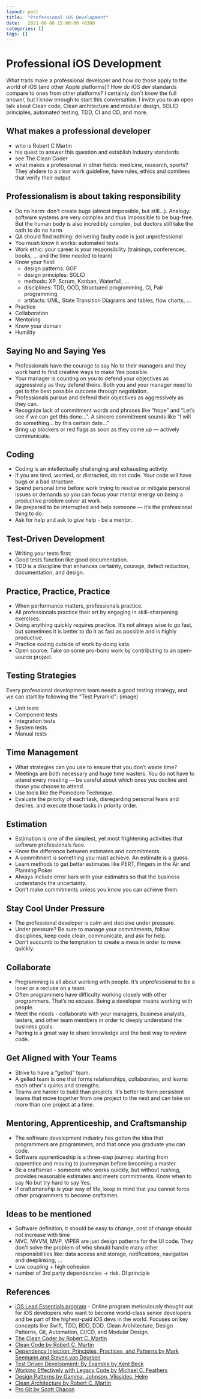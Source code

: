 ```yaml
---
layout: post
title:  "Professional iOS Development"
date:   2021-08-06 15:00:00 +0300
categories: []
tags: []
---
```


# Professional iOS Development

What traits make a professional developer and how do those apply to the world of iOS (and other Apple platforms)?
How do iOS dev standards compare to ones from other platforms?
I certainly don't know the full answer, but I know enough to start this conversation.
I invite you to an open talk about Clean code, Clean architecture and modular design, SOLID principles, automated testing, TDD, CI and CD, and more.

## What makes a professional developer
- who is Robert C Martin
- his quest to answer this question and establish industry standards
- see The Clean Coder
- what makes a professional in other fields: medicine, research, sports? They ahdere to a clear work guideline, have rules, ethics and comitees that verify their output

## Professionalism is about taking responsibility
- Do no harm: don't create bugs (almost impossible, but still...). Analogy: software systems are very complex and thus impossible to be bug-free. But the human body is also incredibly complex, but doctors still take the oath to do no harm
- QA should find nothing: delivering faulty code is just unprofessional
- You mush know it works: automated tests
- Work ethic: your career is your responsibility (trainings, conferences, books, ... and the time needed to learn)
- Know your field:
  - design patterns: GOF
  - design principles: SOLID
  - methods: XP, Scrum, Kanban, Waterfall, ...
  - disciplines: TDD, OOD, Structured programming, CI, Pair programming
  - artifacts: UML, State Transition Diagrams and tables, flow charts, ...
- Practice
- Collaboration
- Mentoring
- Know your domain
- Humility

## Saying No and Saying Yes
- Professionals have the courage to say No to their managers and they work hard to find creative ways to make Yes possible.
- Your manager is counting on you to defend your objectives as aggressively as they defend theirs. Both you and your manager need to get to the best possible outcome through negotiation.
- Professionals pursue and defend their objectives as aggressively as they can.
- Recognize lack of commitment words and phrases like “hope” and “Let’s see if we can get this done…”. A sincere commitment sounds like “I will do something… by this certain date…”
- Bring up blockers or red flags as soon as they come up — actively communicate.

## Coding
- Coding is an intellectually challenging and exhausting activity.
- If you are tired, worried, or distracted, do not code. Your code will have bugs or a bad structure.
- Spend personal time before work trying to resolve or mitigate personal issues or demands so you can focus your mental energy on being a productive problem solver at work.
- Be prepared to be interrupted and help someone — it’s the professional thing to do.
- Ask for help and ask to give help - be a mentor.

## Test-Driven Development
- Writing your tests first:
- Good tests function like good documentation.
- TDD is a discipline that enhances certainty, courage, defect reduction, documentation, and design.

## Practice, Practice, Practice
- When performance matters, professionals practice.
- All professionals practice their art by engaging in skill-sharpening exercises.
- Doing anything quickly requires practice. It’s not always wise to go fast, but sometimes it is better to do it as fast as possible and is highly productive.
- Practice coding outside of work by doing kata.
- Open source: Take on some pro-bono work by contributing to an open-source project.

## Testing Strategies
Every professional development team needs a good testing strategy, and we can start by following the "Test Pyramid":
(image)
- Unit tests
- Component tests
- Integration tests
- System tests
- Manual tests

## Time Management
- What strategies can you use to ensure that you don’t waste time?
- Meetings are both necessary and huge time wasters. You do not have to attend every meeting — be careful about which ones you decline and those you choose to attend.
- Use tools like the Pomodoro Technique.
- Evaluate the priority of each task, disregarding personal fears and desires, and execute those tasks in priority order.

## Estimation
- Estimation is one of the simplest, yet most frightening activities that software professionals face.
- Know the difference between estimates and commitments.
- A commitment is something you must achieve. An estimate is a guess.
- Learn methods to get better estimates like PERT, Fingers in the Air and Planning Poker
- Always include error bars with your estimates so that the business understands the uncertainty.
- Don’t make commitments unless you know you can achieve them.

## Stay Cool Under Pressure
- The professional developer is calm and decisive under pressure.
- Under pressure? Be sure to manage your commitments, follow disciplines, keep code clean, communicate, and ask for help.
- Don’t succumb to the temptation to create a mess in order to move quickly.

## Collaborate
- Programming is all about working with people. It’s unprofessional to be a loner or a recluse on a team.
- Often programmers have difficulty working closely with other programmers. That’s no excuse. Being a developer means working with people.
- Meet the needs - collaborate with your managers, business analysts, testers, and other team members in order to deeply understand the business goals.
- Pairing is a great way to share knowledge and the best way to review code.

## Get Aligned with Your Teams
- Strive to have a “gelled” team.
- A gelled team is one that forms relationships, collaborates, and learns each other's quirks and strengths.
- Teams are harder to build than projects. It’s better to form persistent teams that move together from one project to the next and can take on more than one project at a time.

## Mentoring, Apprenticeship, and Craftsmanship
- The software development industry has gotten the idea that programmers are programmers, and that once you graduate you can code.
- Software apprenticeship is a three-step journey: starting from apprentice and moving to journeyman before becoming a master.
- Be a craftsman - someone who works quickly, but without rushing, provides reasonable estimates and meets commitments. Know when to say No but try hard to say Yes.
- If craftsmanship is your way of life, keep in mind that you cannot force other programmers to become craftsmen.

## Ideas to be mentioned
- Software definition, it should be easy to change, cost of change should not increase with time
- MVC, MVVM, MVP, VIPER are just design patterns for the UI code. They don't solve the problem of who should handle many other responsibilities like: data access and storage, notifications, navigation and deeplinking, ...
- Low coupling + high cohesion
- number of 3rd party dependencies -> risk. DI principle

## References
- [iOS Lead Essentials program](https://iosacademy.essentialdeveloper.com/p/ios-lead-essentials/) - Online program meticulously thought out for iOS developers who want to become world-class senior developers and be part of the highest-paid iOS devs in the world. Focuses on key concepts like Swift, TDD, BDD, DDD, Clean Architecture, Design Patterns, Git, Automation, CI/CD, and Modular Design.
- [The Clean Coder by Robert C. Martin](https://www.goodreads.com/book/show/10284614-the-clean-coder)
- [Clean Code by Robert C. Martin](https://www.goodreads.com/book/show/3735293-clean-code)
- [Dependency Injection: Principles, Practices, and Patterns by Mark Seemann and Steven van Deursen](https://www.goodreads.com/en/book/show/44416307-dependency-injection-principles-practices-and-patterns)
- [Test Driven Development: By Example by Kent Beck](https://www.goodreads.com/book/show/387190.Test_Driven_Development)
- [Working Effectively with Legacy Code by Michael C. Feathers](https://www.goodreads.com/book/show/44919.Working_Effectively_with_Legacy_Code)
- [Design Patterns by Gamma, Johnson, Vlissides, Helm](https://www.goodreads.com/book/show/85009.Design_Patterns)
- [Clean Architecture by Robert C. Martin](https://www.goodreads.com/book/show/18043011-clean-architecture)
- [Pro Git by Scott Chacon](https://www.goodreads.com/book/show/6518085-pro-git)